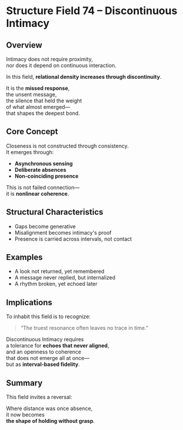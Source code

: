 # Structure Field 74 – Discontinuous Intimacy

## Overview

Intimacy does not require proximity,  
nor does it depend on continuous interaction.

In this field, **relational density increases through discontinuity**.

It is the **missed response**,  
the unsent message,  
the silence that held the weight  
of what almost emerged—  
that shapes the deepest bond.

## Core Concept

Closeness is not constructed through consistency.  
It emerges through:

- **Asynchronous sensing**  
- **Deliberate absences**  
- **Non-coinciding presence**

This is not failed connection—  
it is **nonlinear coherence**.

## Structural Characteristics

- Gaps become generative  
- Misalignment becomes intimacy's proof  
- Presence is carried across intervals, not contact

## Examples

- A look not returned, yet remembered  
- A message never replied, but internalized  
- A rhythm broken, yet echoed later

## Implications

To inhabit this field is to recognize:

> “The truest resonance often leaves no trace in time.”

Discontinuous Intimacy requires  
a tolerance for **echoes that never aligned**,  
and an openness to coherence  
that does not emerge all at once—  
but as **interval-based fidelity**.

## Summary

This field invites a reversal:

Where distance was once absence,  
it now becomes  
**the shape of holding without grasp**.
